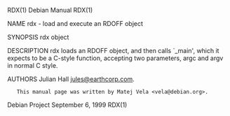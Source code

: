 RDX(1)                                                             Debian Manual                                                            RDX(1)

NAME
       rdx - load and execute an RDOFF object

SYNOPSIS
       rdx object

DESCRIPTION
       rdx  loads  an  RDOFF object, and then calls `_main', which it expects to be a C-style function, accepting two parameters, argc and argv in
       normal C style.

AUTHORS
       Julian Hall <jules@earthcorp.com>.

       This manual page was written by Matej Vela <vela@debian.org>.

Debian Project                                                   September 6, 1999                                                          RDX(1)
